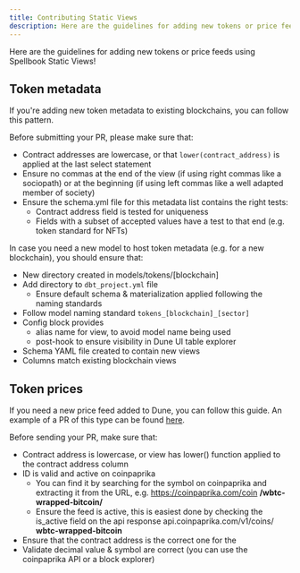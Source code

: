 ```yaml
---
title: Contributing Static Views
description: Here are the guidelines for adding new tokens or price feeds using Spellbook Static Views!
---
```


Here are the guidelines for adding new tokens or price feeds using Spellbook Static Views!

## Token metadata

If you're adding new token metadata to existing blockchains, you can follow this pattern.

Before submitting your PR, please make sure that:

- Contract addresses are lowercase, or that `lower(contract_address)` is applied at the last select statement
- Ensure no commas at the end of the view (if using right commas like a sociopath) or at the beginning (if using left commas like a well adapted member of society)
- Ensure the schema.yml file for this metadata list contains the right tests:
  - Contract address field is tested for uniqueness
  - Fields with a subset of accepted values have a test to that end (e.g. token standard for NFTs)

In case you need a new model to host token metadata (e.g. for a new blockchain), you should ensure that:

  - New directory created in models/tokens/[blockchain]
  - Add directory to `dbt_project.yml` file
    - Ensure default schema & materialization applied following the naming standards
  - Follow model naming standard `tokens_[blockchain]_[sector]`
  - Config block provides
    - alias name for view, to avoid model name being used
    - post-hook to ensure visibility in Dune UI table explorer
  - Schema YAML file created to contain new views
  - Columns match existing blockchain views

## Token prices

If you need a new price feed added to Dune, you can follow this guide. An example of a PR of this type can be found [here](https://github.com/duneanalytics/spellbook/pull/1874/files).

Before sending your PR, make sure that:

- Contract address is lowercase, or view has lower() function applied to the contract address column
- ID is valid and active on coinpaprika
  - You can find it by searching for the symbol on coinpaprika and extracting it from the URL, e.g. https://coinpaprika.com/coin **/wbtc-wrapped-bitcoin/**
  - Ensure the feed is active, this is easiest done by checking the is\_active field on the api response api.coinpaprika.com/v1/coins/ **wbtc-wrapped-bitcoin**
- Ensure that the contract address is the correct one for the
- Validate decimal value & symbol are correct (you can use the coinpaprika API or a block explorer)